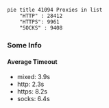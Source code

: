 
```mermaid
pie title 41094 Proxies in list
    "HTTP" : 28412
    "HTTPS": 9961
    "SOCKS" : 9408
```

### Some Info
#### Average Timeout

- mixed: 3.9s
- http: 2.3s
- https: 8.2s
- socks: 6.4s
